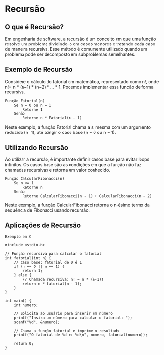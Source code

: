 # Recursão

## O que é Recursão?

Em engenharia de software, a recursão é um conceito em que uma função resolve um problema dividindo-o em casos menores e tratando cada caso de maneira recursiva. Esse método é comumente utilizado quando um problema pode ser decomposto em subproblemas semelhantes.

## Exemplo de Recursão

Considere o cálculo do fatorial em matemática, representado como n!, onde n!= n * (n−1) * (n−2) * … * 1. Podemos implementar essa função de forma recursiva.

    Função Fatorial(n)
        Se n = 0 ou n = 1
            Retorne 1
        Senão
            Retorne n * Fatorial(n - 1)

Neste exemplo, a função Fatorial chama a si mesma com um argumento reduzido (n−1), até atingir o caso base (n = 0 ou n = 1).

## Utilizando Recursão

Ao utilizar a recursão, é importante definir casos base para evitar loops infinitos. Os casos base são as condições em que a função não faz chamadas recursivas e retorna um valor conhecido.

    Função CalcularFibonacci(n)
        Se n <= 1
            Retorne n
        Senão
            Retorne CalcularFibonacci(n - 1) + CalcularFibonacci(n - 2)

Neste exemplo, a função CalcularFibonacci retorna o n-ésimo termo da sequência de Fibonacci usando recursão.

## Aplicações de Recursão 

    Exemplo em C

    #include <stdio.h>

    // Função recursiva para calcular o fatorial
    int fatorial(int n) {
        // Caso base: fatorial de 0 é 1
        if (n == 0 || n == 1) {
            return 1;
        } else {
            // Chamada recursiva: n! = n * (n-1)!
            return n * fatorial(n - 1);
        }
    }

    int main() {
        int numero;
        
        // Solicita ao usuário para inserir um número
        printf("Insira um número para calcular o fatorial: ");
        scanf("%d", &numero);
        
        // Chama a função fatorial e imprime o resultado
        printf("O fatorial de %d é: %d\n", numero, fatorial(numero));

        return 0;
    }

